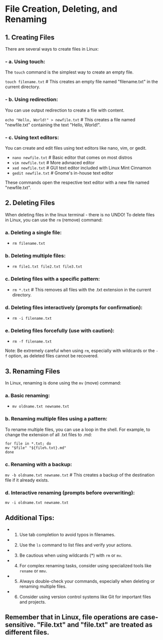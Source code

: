 # File Creation, Deleting, and Renaming

## 1. Creating Files

There are several ways to create files in Linux:

### - a. Using touch:
The `touch` command is the simplest way to create an empty file.

`touch filename.txt` # This creates an empty file named "filename.txt" in the current directory.

### - b. Using redirection:
You can use output redirection to create a file with content.

`echo "Hello, World!" > newfile.txt` # This creates a file named "newfile.txt" containing the text "Hello, World!".

### - c. Using text editors:
You can create and edit files using text editors like nano, vim, or gedit.

- `nano newfile.txt` # Basic editor that comes on most distros
- `vim newfile.txt` # More advnaced editor
- `xed newfile.txt` # GUI text editor included with Linux Mint Cinnamon
- `gedit newfile.txt` # Gnome's in-house text editor

These commands open the respective text editor with a new file named "newfile.txt".

## 2. Deleting Files

When deleting files in the linux terminal - there is no UNDO! To delete files in Linux, you can use the `rm` (remove) command:

### a. Deleting a single file:
- `rm filename.txt`

### b. Deleting multiple files:
- `rm file1.txt file2.txt file3.txt`

### c. Deleting files with a specific pattern:
- `rm *.txt` # This removes all files with the .txt extension in the current directory.

### d. Deleting files interactively (prompts for confirmation):
- `rm -i filename.txt`

### e. Deleting files forcefully (use with caution):
- `rm -f filename.txt`

Note: Be extremely careful when using `rm`, especially with wildcards or the `-f` option, as deleted files cannot be recovered.

## 3. Renaming Files

In Linux, renaming is done using the `mv` (move) command:

### a. Basic renaming:
- `mv oldname.txt newname.txt`

### b. Renaming multiple files using a pattern:
To rename multiple files, you can use a loop in the shell. For example, to change the extension of all .txt files to .md:

```
for file in *.txt; do
mv "$file" "${file%.txt}.md"
done
```

### c. Renaming with a backup:
`mv -b oldname.txt newname.txt` # This creates a backup of the destination file if it already exists.

### d. Interactive renaming (prompts before overwriting):
`mv -i oldname.txt newname.txt`

## Additional Tips:

- 1. Use tab completion to avoid typos in filenames.
- 2. Use the `ls` command to list files and verify your actions.
- 3. Be cautious when using wildcards (*) with `rm` or `mv`.
- 4. For complex renaming tasks, consider using specialized tools like `rename` or `mmv`.
- 5. Always double-check your commands, especially when deleting or renaming multiple files.
- 6. Consider using version control systems like Git for important files and projects.

## Remember that in Linux, file operations are case-sensitive. "File.txt" and "file.txt" are treated as different files.
